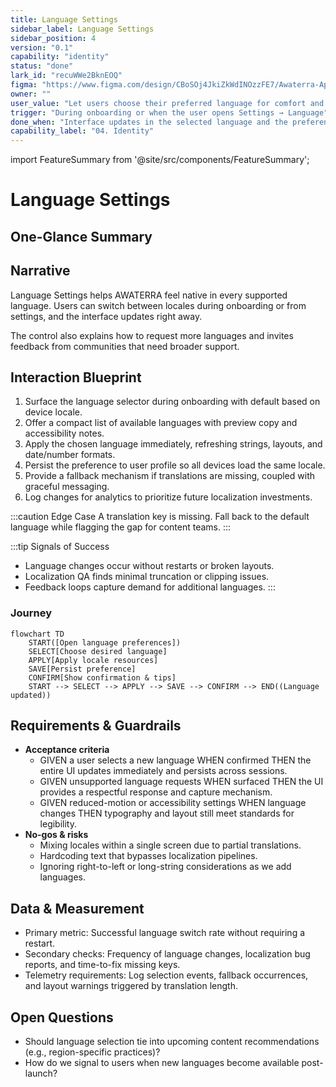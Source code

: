 ```yaml
---
title: Language Settings
sidebar_label: Language Settings
sidebar_position: 4
version: "0.1"
capability: "identity"
status: "done"
lark_id: "recuWWe2BknEOQ"
figma: "https://www.figma.com/design/CBoSOj4JkiZkWdINOzzFE7/Awaterra-App-UIUX?node-id=48-18"
owner: ""
user_value: "Let users choose their preferred language for comfort and accessibility"
trigger: "During onboarding or when the user opens Settings → Language"
done_when: "Interface updates in the selected language and the preference persists"
capability_label: "04. Identity"
---
```


import FeatureSummary from '@site/src/components/FeatureSummary';

# Language Settings

## One-Glance Summary

<FeatureSummary />

## Narrative
Language Settings helps AWATERRA feel native in every supported language. Users can switch between locales during onboarding or from settings, and the interface updates right away.

The control also explains how to request more languages and invites feedback from communities that need broader support.

## Interaction Blueprint
1. Surface the language selector during onboarding with default based on device locale.
2. Offer a compact list of available languages with preview copy and accessibility notes.
3. Apply the chosen language immediately, refreshing strings, layouts, and date/number formats.
4. Persist the preference to user profile so all devices load the same locale.
5. Provide a fallback mechanism if translations are missing, coupled with graceful messaging.
6. Log changes for analytics to prioritize future localization investments.

:::caution Edge Case
A translation key is missing. Fall back to the default language while flagging the gap for content teams.
:::

:::tip Signals of Success
- Language changes occur without restarts or broken layouts.
- Localization QA finds minimal truncation or clipping issues.
- Feedback loops capture demand for additional languages.
:::

### Journey

```mermaid
flowchart TD
    START([Open language preferences])
    SELECT[Choose desired language]
    APPLY[Apply locale resources]
    SAVE[Persist preference]
    CONFIRM[Show confirmation & tips]
    START --> SELECT --> APPLY --> SAVE --> CONFIRM --> END((Language updated))
```

## Requirements & Guardrails
- **Acceptance criteria**
  - GIVEN a user selects a new language WHEN confirmed THEN the entire UI updates immediately and persists across sessions.
  - GIVEN unsupported language requests WHEN surfaced THEN the UI provides a respectful response and capture mechanism.
  - GIVEN reduced-motion or accessibility settings WHEN language changes THEN typography and layout still meet standards for legibility.
- **No-gos & risks**
  - Mixing locales within a single screen due to partial translations.
  - Hardcoding text that bypasses localization pipelines.
  - Ignoring right-to-left or long-string considerations as we add languages.

## Data & Measurement
- Primary metric: Successful language switch rate without requiring a restart.
- Secondary checks: Frequency of language changes, localization bug reports, and time-to-fix missing keys.
- Telemetry requirements: Log selection events, fallback occurrences, and layout warnings triggered by translation length.

## Open Questions
- Should language selection tie into upcoming content recommendations (e.g., region-specific practices)?
- How do we signal to users when new languages become available post-launch?
